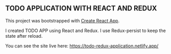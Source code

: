 ## TODO APPLICATION WITH REACT AND REDUX

This project was bootstrapped with [Create React App](https://github.com/facebook/create-react-app).

I created TODO APP using React and Redux. I use Redux-persist to keep the state after reload.

You can see the site live here: https://todo-redux-application.netlify.app/
